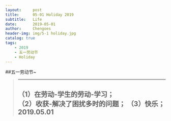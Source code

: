 ```yaml
---
layout:     post
title:      05-01 Holiday 2019
subtitle:   Life
date:       2019-05-01  
author:     Chengoes
header-img: img/5-1 holiday.jpg
catalog: true
tags:
    - 2019
    - 五一劳动节  
    - Holiday  
---  
```


##五一劳动节~          
> -----------        
> （1）在劳动-学生的劳动-学习；                  
> （2）收获-解决了困扰多时的问题；
> （3）快乐；              
>  2019.05.01           
> -----------          
